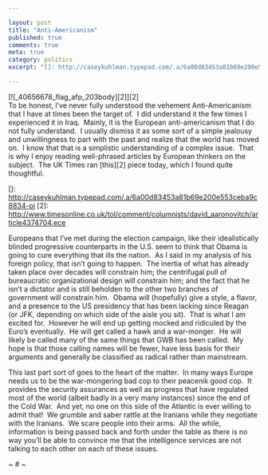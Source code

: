 ```yaml
---

layout: post
title: "Anti-Americanism"
published: true
comments: true
meta: true
category: politics
excerpt: "[]: http://caseykuhlman.typepad.com/.a/6a00d83453a81b69e200e553ceba9c8834-pi"

---
```


[![_40656678_flag_afp_203body][2]][2]   
To be honest, I’ve never fully understood the vehement Anti-Americanism that I have at times been the target of.  I did understand it the few times I experienced it in Iraq.  Mainly, it is the European anti-americanism that I do not fully understand.  I usually dismiss it as some sort of a simple jealousy and unwillingness to part with the past and realize that the world has moved on.  I know that that is a simplistic understanding of a complex issue.  That is why I enjoy reading well-phrased articles by European thinkers on the subject.  The UK Times ran [this][2] piece today, which I found quite thoughtful.

 []: http://caseykuhlman.typepad.com/.a/6a00d83453a81b69e200e553ceba9c8834-pi
 [2]: http://www.timesonline.co.uk/tol/comment/columnists/david_aaronovitch/article4374704.ece

Europeans that I’ve met during the election campaign, like their idealistically blinded progressive counterparts in the U.S. seem to think that Obama is going to cure everything that ills the nation.  As I said in my analysis of his foreign policy, that isn’t going to happen.  The inertia of what has already taken place over decades will constrain him; the centrifugal pull of bureaucratic organizational design will constrain him; and the fact that he isn’t a dictator and is still beholden to the other two branches of government will constrain him.  Obama will (hopefully) give a style, a flavor, and a presence to the US presidency that has been lacking since Reagan (or JFK, depending on which side of the aisle you sit).  That is what I am excited for.  However he will end up getting mocked and ridiculed by the Euro’s eventually.  He will get called a hawk and a war-monger.  He will likely be called many of the same things that GWB has been called.  My hope is that those calling names will be fewer, have less basis for their arguments and generally be classified as radical rather than mainstream.  

This last part sort of goes to the heart of the matter.  In many ways Europe needs us to be the war-mongering bad cop to their peacenik good cop.  It provides the security assurances as well as progress that have regulated most of the world (albeit badly in a very many instances) since the end of the Cold War.  And yet, no one on this side of the Atlantic is ever willing to admit that!  We grumble and saber rattle at the Iranians while they negotiate with the Iranians.  We scare people into their arms.  All the while, information is being passed back and forth under the table as there is no way you’ll be able to convince me that the intelligence services are not talking to each other on each of these issues.

~ # ~